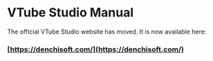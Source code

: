 # VTube Studio Manual

The official VTube Studio website has moved. It is now available here:

### [https://denchisoft.com/](https://denchisoft.com/)
